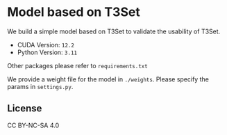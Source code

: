 # Model based on T3Set
We build a simple model based on T3Set to validate the usability of T3Set.

- CUDA Version: `12.2`
- Python Version: `3.11`

Other packages please refer to `requirements.txt`

We provide a weight file for the model in `./weights`. Please specify the params in `settings.py`.

## License
CC BY-NC-SA 4.0